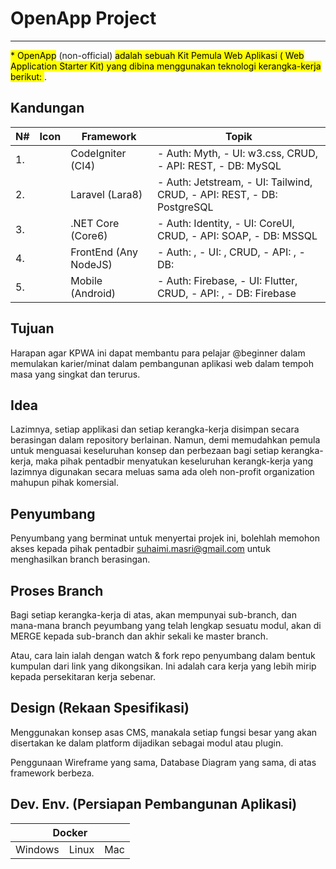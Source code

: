 <h1>OpenApp Project</h1>

___

<mark>* OpenApp</mark> (non-official) <mark> adalah sebuah Kit Pemula Web Aplikasi ( Web Application Starter Kit) yang dibina menggunakan teknologi kerangka-kerja berikut: </mark>.

## Kandungan

|N#| Icon | Framework | Topik |
|--| ---- | --------- | ----------- |
|1.|  | CodeIgniter (CI4) | - Auth: Myth, - UI: w3.css, CRUD, - API: REST, - DB: MySQL |
|2.|  | Laravel (Lara8) | - Auth: Jetstream, - UI: Tailwind, CRUD, - API: REST, - DB: PostgreSQL |
|3.|  | .NET Core (Core6) | - Auth: Identity, - UI: CoreUI, CRUD, - API: SOAP, - DB: MSSQL |
|4.|  | FrontEnd (Any NodeJS) | - Auth: , - UI: , CRUD, - API: , - DB:  |
|5.|  | Mobile (Android) | - Auth: Firebase, - UI: Flutter, CRUD, - API: , - DB: Firebase |


## Tujuan
Harapan agar KPWA ini dapat membantu para pelajar @beginner dalam memulakan karier/minat dalam pembangunan aplikasi web dalam tempoh masa yang singkat dan terurus.

## Idea
Lazimnya, setiap applikasi dan setiap kerangka-kerja disimpan secara berasingan dalam repository berlainan. Namun, demi memudahkan pemula untuk menguasai keseluruhan konsep dan perbezaan bagi setiap kerangka-kerja, maka pihak pentadbir menyatukan keseluruhan kerangk-kerja yang lazimnya digunakan secara meluas sama ada oleh non-profit organization mahupun pihak komersial.

## Penyumbang
Penyumbang yang berminat untuk menyertai projek ini, bolehlah memohon akses kepada pihak pentadbir suhaimi.masri@gmail.com untuk menghasilkan branch berasingan.

## Proses Branch
Bagi setiap kerangka-kerja di atas, akan mempunyai sub-branch, dan mana-mana branch peyumbang yang telah lengkap sesuatu modul, akan di MERGE kepada sub-branch dan akhir sekali ke master branch.

Atau, cara lain ialah dengan watch & fork repo penyumbang dalam bentuk kumpulan dari link yang dikongsikan. Ini adalah cara kerja yang lebih mirip kepada persekitaran kerja sebenar.

## Design (Rekaan Spesifikasi)
Menggunakan konsep asas CMS, manakala setiap fungsi besar yang akan disertakan ke dalam platform dijadikan sebagai modul atau plugin.

Penggunaan Wireframe yang sama, Database Diagram yang sama, di atas framework berbeza.

## Dev. Env. (Persiapan Pembangunan Aplikasi)

<table>
    <thead>
        <tr>
            <th colspan="3">Docker</th>
        </tr>
    </thead>
    <tbody>
        <tr>
            <td>Windows</td>
            <td>Linux</td>
            <td>Mac</td>
        </tr>
    </tbody>
</table>






